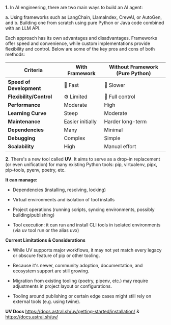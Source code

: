 **1.** In AI engineering, there are two main ways to build an AI agent:

a. Using frameworks such as LangChain, LlamaIndex, CrewAI, or AutoGen, and
b. Building one from scratch using pure Python or Java code combined with an LLM API.

Each approach has its own advantages and disadvantages. Frameworks offer speed and convenience, while custom implementations provide flexibility and control. Below are some of the key pros and cons of both methods: 

| Criteria                 | With Framework   | Without Framework (Pure Python) |
| ------------------------ | ---------------- | ------------------------------- |
| **Speed of Development** | 🚀 Fast          | 🐢 Slower                       |
| **Flexibility/Control**  | ⚙️ Limited       | 🧩 Full control                 |
| **Performance**          | Moderate         | High                            |
| **Learning Curve**       | Steep            | Moderate                        |
| **Maintenance**          | Easier initially | Harder long-term                |
| **Dependencies**         | Many             | Minimal                         |
| **Debugging**            | Complex          | Simple                          |
| **Scalability**          | High             | Manual effort                   |

**2.** There's a new tool called **UV**. It aims to serve as a drop-in replacement (or even unification) for many existing Python tools: pip, virtualenv, pipx, pip-tools, pyenv, poetry, etc.

**It can manage:**
- Dependencies (installing, resolving, locking) 

- Virtual environments and isolation of tool installs 

- Project operations (running scripts, syncing environments, possibly building/publishing) 

- Tool execution: it can run and install CLI tools in isolated environments (via uv tool run or the alias uvx)

**Current Limitations & Considerations**

- While UV supports major workflows, it may not yet match every legacy or obscure feature of pip or other tooling. 

- Because it's newer, community adoption, documentation, and ecosystem support are still growing.

- Migration from existing tooling (poetry, pipenv, etc.) may require adjustments in project layout or configurations.

- Tooling around publishing or certain edge cases might still rely on external tools (e.g. using twine).

**UV Docs**
https://docs.astral.sh/uv/getting-started/installation/ & 
https://docs.astral.sh/uv/
